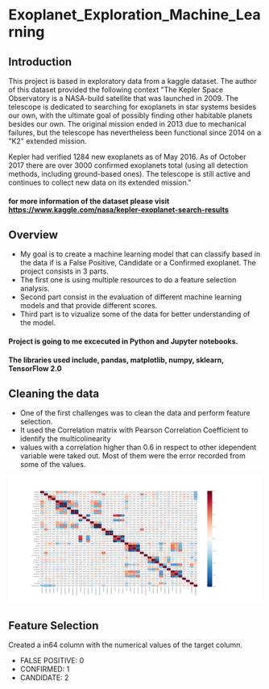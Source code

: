 # Exoplanet_Exploration_Machine_Learning
## Introduction
This project is based in exploratory data from a kaggle dataset.
The author of this dataset provided the following context
"The Kepler Space Observatory is a NASA-build satellite that was launched in 2009. The telescope is dedicated to searching for exoplanets in star systems besides our own, with the ultimate goal of possibly finding other habitable planets besides our own. The original mission ended in 2013 due to mechanical failures, but the telescope has nevertheless been functional since 2014 on a "K2" extended mission.

Kepler had verified 1284 new exoplanets as of May 2016. As of October 2017 there are over 3000 confirmed exoplanets total (using all detection methods, including ground-based ones). The telescope is still active and continues to collect new data on its extended mission."

#### for more information of the dataset please visit https://www.kaggle.com/nasa/kepler-exoplanet-search-results
## Overview
* My goal is to create a machine learning model that can classify based in the data if is a False Positive, Candidate or a Confirmed exoplanet.
The project consists in 3 parts. 
* The first one is using multiple resources to do a feature selection analysis. 
* Second part consist in the evaluation of different machine learning models and that provide different scores. 
* Third part is to vizualize some of the data for better understanding of the model. 

#### Project is going to me excecuted in Python and Jupyter notebooks.
#### The libraries used include, pandas, matplotlib, numpy, sklearn, TensorFlow 2.0

## Cleaning the data
* One of the first challenges was to clean the data and perform feature selection.
* It used the Correlation matrix with Pearson Correlation Coefficient to identify the multicolinearity
* values with a correlation higher than 0.6 in respect to other idependent variable were taked out. Most of them were the error recorded from some of the values.

![Correlation_matrix](https://github.com/luisantoniococa/Exoplanet_Exploration_Machine_Learning/blob/master/Correlation_matrix.png "Pearson Correlation Coeficient Matrix with Heatmap")

## Feature Selection

Created a in64 column with the numerical values of the target column.
* FALSE POSITIVE: 0 
* CONFIRMED:      1
* CANDIDATE:      2
